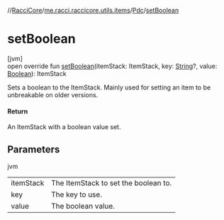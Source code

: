//[RacciCore](../../../index.md)/[me.racci.raccicore.utils.items](../index.md)/[Pdc](index.md)/[setBoolean](set-boolean.md)

# setBoolean

[jvm]\
open override fun [setBoolean](set-boolean.md)(itemStack: ItemStack, key: [String](https://kotlinlang.org/api/latest/jvm/stdlib/kotlin/-string/index.html)?, value: [Boolean](https://kotlinlang.org/api/latest/jvm/stdlib/kotlin/-boolean/index.html)): ItemStack

Sets a boolean to the ItemStack. Mainly used for setting an item to be unbreakable on older versions.

#### Return

An ItemStack with a boolean value set.

## Parameters

jvm

| | |
|---|---|
| itemStack | The ItemStack to set the boolean to. |
| key | The key to use. |
| value | The boolean value. |
